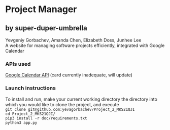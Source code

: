 # Project Manager
## by super-duper-umbrella
Yevgeniy Gorbachev, Amanda Chen, Elizabeth Doss, Junhee Lee  
A website for managing software projects efficiently, integrated with Google Calendar  
### APIs used
[Google Calendar API](https://docs.google.com/document/d/1atMCAui86AwBSWEz8lCIJFaNkUL4V5fwVecNcnxSpP0/edit?usp=sharing) (card currently inadequate, will update)  
### Launch instructions
To install and run, make your current working directory the directory into which you would like to clone the project, and execute  
`git clone git@github.com:yevagorbachev/Project_2_MKS21QJI`  
`cd Project_2_MKS21QJI/`  
`pip3 install -r doc/requirements.txt`  
`python3 app.py`  
